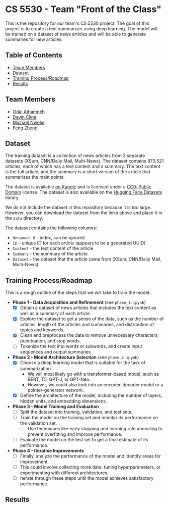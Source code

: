 # CS 5530 - Team "Front of the Class"

This is the repository for our team's CS 5530 project. The goal of this project is to create a text summarizer using deep learning. The model will be trained on a dataset of news articles and will be able to generate summaries for new articles.

## Table of Contents

- [Team Members](#team-members)
- [Dataset](#dataset)
- [Training Process/Roadmap](#training-processroadmap)
- [Results](#results)

## Team Members

- [Odai Athamneh](https://github.com/heyodai)
- [Devin Cline](https://github.com/orangedoor)
- [Michael Nweke](https://github.com/m-nweke)
- [Feng Zheng](https://github.com/FengZheng99)

## Dataset

The training dataset is a collection of news articles from 3 separate datasets (XSum, CNN/Daily Mail, Multi-News). The dataset contains 870,521 articles, each of which has a text content and a summary. The text content is the full article, and the summary is a short version of the article that summarizes the main points. 

The dataset is available [on Kaggle](https://www.kaggle.com/datasets/sbhatti/news-summarization) and is licensed under a [CC0: Public Domain](https://creativecommons.org/publicdomain/zero/1.0/) license. The dataset is also available on the [Hugging Face Datasets](https://huggingface.co/datasets/cnn_dailymail) library.

We do not include the dataset in this repository because it is too large. However, you can download the dataset from the links above and place it in the `data` directory.

The dataset contains the following columns:
- `Unnamed: 0` - index, can be ignored
- `ID` - unique ID for each article (appears to be a generated UUID)
- `Content` - the text content of the article
- `Summary` - the summary of the article
- `Dataset` - the dataset that the article came from (XSum, CNN/Daily Mail, Multi-News)

## Training Process/Roadmap

This is a rough outline of the steps that we will take to train the model:

- **Phase 1 - Data Acquisition and Refinement** (see `phase_1.ipynb`)
    - [x] Obtain a dataset of news articles that includes the text content as well as a summary of each article. 
    - [x] Explore the dataset to get a sense of the data, such as the number of articles, length of the articles and summaries, and distribution of topics and keywords.
    - [x] Clean and preprocess the data to remove unnecessary characters, punctuation, and stop words. 
    - [ ] Tokenize the text into words or subwords, and create input sequences and output summaries.
- **Phase 2 - Model Architecture Selection** (see `phase_2.ipynb`)
    - [x] Choose a deep learning model that is suitable for the task of summarization. 
        - We will most likely go with a transformer-based model, such as BERT, T5, GPT-J, or GPT-Neo.
        - However, we could also look into an encoder-decoder model or a pointer-generator network. 
    - [x] Define the architecture of the model, including the number of layers, hidden units, and embedding dimensions.
- **Phase 3 - Model Training and Evaluation** 
    - [ ] Split the dataset into training, validation, and test sets.
    - [ ] Train the model on the training set and monitor its performance on the validation set. 
        - [ ] Use techniques like early stopping and learning rate annealing to prevent overfitting and improve performance. 
    - [ ] Evaluate the model on the test set to get a final estimate of its performance.
- **Phase 4 - Iterative Improvements** 
    - [ ] Finally, analyze the performance of the model and identify areas for improvement. 
    - [ ] This could involve collecting more data, tuning hyperparameters, or experimenting with different architectures. 
    - [ ] Iterate through these steps until the model achieves satisfactory performance.

## Results